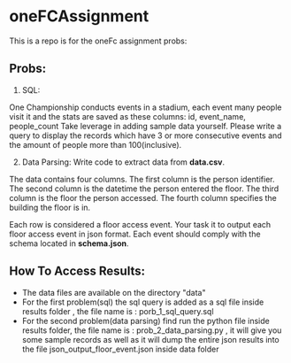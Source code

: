 # oneFCAssignment

This is a repo is for the oneFc assignment probs:

## Probs:
1. SQL: 


One Championship conducts events in a stadium, each event many people visit it and the stats are saved as these columns: id, event_name, people_count
Take leverage in adding sample data yourself.
Please write a query to display the records which have 3 or more consecutive events and the amount of people more than 100(inclusive).

2. Data Parsing: 
Write code to extract data from **data.csv**.


The data contains four columns. The first column is the person identifier. The second column is the datetime the person entered the floor. The third column is the floor the person accessed. The fourth column specifies the building the floor is in.



Each row is considered a floor access event. Your task it to output each floor access event in json format. Each event should comply with the schema located in **schema.json**.


## How To Access Results:

- The data files are available on the directory "data"
- For the first problem(sql) the sql query is added as a sql file inside results folder , the file name is : porb_1_sql_query.sql
- For the second problem(data parsing) find run the python file inside results folder, the file name is : prob_2_data_parsing.py , it will give you some sample records as well as it will dump the entire json results into the file json_output_floor_event.json inside data folder
